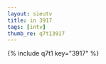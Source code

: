 ```yaml
--- 
layout: sieutv
title: in 3917
tags: [intv]
thumb_re: q7t13917
---
```

{% include q7t1 key="3917" %} 
